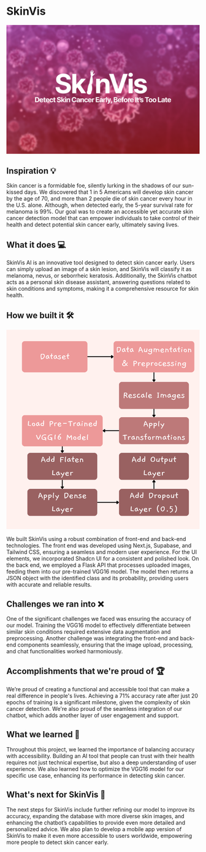# SkinVis
![header image](https://github.com/Lemirq/skinvis/blob/master/skinvis.png?raw=true)

## Inspiration 💡
Skin cancer is a formidable foe, silently lurking in the shadows of our sun-kissed days. We discovered that 1 in 5 Americans will develop skin cancer by the age of 70, and more than 2 people die of skin cancer every hour in the U.S. alone. Although, when detected early, the 5-year survival rate for melanoma is 99%. Our goal was to create an accessible yet accurate skin cancer detection model that can empower individuals to take control of their health and detect potential skin cancer early, ultimately saving lives.

## What it does 💻
SkinVis AI is an innovative tool designed to detect skin cancer early. Users can simply upload an image of a skin lesion, and SkinVis will classify it as melanoma, nevus, or seborrheic keratosis. Additionally, the SkinVis chatbot acts as a personal skin disease assistant, answering questions related to skin conditions and symptoms, making it a comprehensive resource for skin health.

## How we built it 🛠️
![flowchart](https://github.com/Lemirq/skinvis/blob/master/flow.png?raw=true)

We built SkinVis using a robust combination of front-end and back-end technologies. The front end was developed using Next.js, Supabase, and Tailwind CSS, ensuring a seamless and modern user experience. For the UI elements, we incorporated Shadcn UI for a consistent and polished look. On the back end, we employed a Flask API that processes uploaded images, feeding them into our pre-trained VGG16 model. The model then returns a JSON object with the identified class and its probability, providing users with accurate and reliable results.

## Challenges we ran into ❌
One of the significant challenges we faced was ensuring the accuracy of our model. Training the VGG16 model to effectively differentiate between similar skin conditions required extensive data augmentation and preprocessing. Another challenge was integrating the front-end and back-end components seamlessly, ensuring that the image upload, processing, and chat functionalities worked harmoniously.

## Accomplishments that we're proud of 🏆
We’re proud of creating a functional and accessible tool that can make a real difference in people's lives. Achieving a 71% accuracy rate after just 20 epochs of training is a significant milestone, given the complexity of skin cancer detection. We're also proud of the seamless integration of our chatbot, which adds another layer of user engagement and support.

## What we learned 📝
Throughout this project, we learned the importance of balancing accuracy with accessibility. Building an AI tool that people can trust with their health requires not just technical expertise, but also a deep understanding of user experience. We also learned how to optimize the VGG16 model for our specific use case, enhancing its performance in detecting skin cancer.

## What's next for SkinVis 🚀
The next steps for SkinVis include further refining our model to improve its accuracy, expanding the database with more diverse skin images, and enhancing the chatbot’s capabilities to provide even more detailed and personalized advice. We also plan to develop a mobile app version of SkinVis to make it even more accessible to users worldwide, empowering more people to detect skin cancer early.
